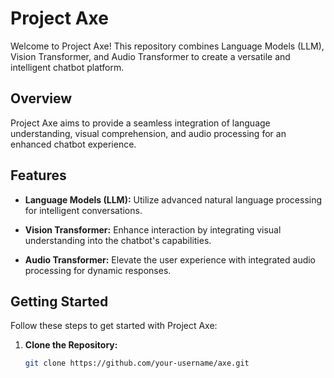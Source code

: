 # Project Axe

Welcome to Project Axe! This repository combines Language Models (LLM), Vision Transformer, and Audio Transformer to create a versatile and intelligent chatbot platform.

## Overview

Project Axe aims to provide a seamless integration of language understanding, visual comprehension, and audio processing for an enhanced chatbot experience.

## Features

- **Language Models (LLM):** Utilize advanced natural language processing for intelligent conversations.

- **Vision Transformer:** Enhance interaction by integrating visual understanding into the chatbot's capabilities.

- **Audio Transformer:** Elevate the user experience with integrated audio processing for dynamic responses.

## Getting Started

Follow these steps to get started with Project Axe:

1. **Clone the Repository:**
   ```bash
   git clone https://github.com/your-username/axe.git
